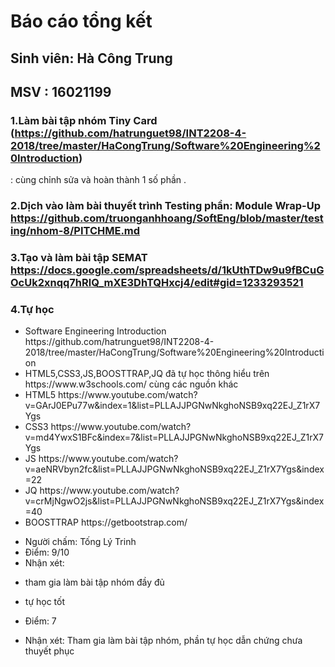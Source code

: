 # Báo cáo tổng kết
## Sinh viên: Hà Công Trung
## MSV      : 16021199

### 1.Làm bài tập nhóm Tiny Card (https://github.com/hatrunguet98/INT2208-4-2018/tree/master/HaCongTrung/Software%20Engineering%20Introduction)
: cùng chỉnh sửa và hoàn thành 1 số phần .
### 2.Dịch vào làm bài thuyết trình Testing phần: Module Wrap-Up https://github.com/truonganhhoang/SoftEng/blob/master/testing/nhom-8/PITCHME.md

### 3.Tạo và làm bài tập SEMAT https://docs.google.com/spreadsheets/d/1kUthTDw9u9fBCuGOcUk2xnqq7hRlQ_mXE3DhTQHxcj4/edit#gid=1233293521

### 4.Tự học

<ul>
<li> Software Engineering Introduction https://github.com/hatrunguet98/INT2208-4-2018/tree/master/HaCongTrung/Software%20Engineering%20Introduction</li>
<li>HTML5,CSS3,JS,BOOSTTRAP,JQ đã tự học thông hiểu trên https://www.w3schools.com/ cùng các nguồn khác</li>
<li>HTML5 https://www.youtube.com/watch?v=GArJ0EPu77w&index=1&list=PLLAJJPGNwNkghoNSB9xq22EJ_Z1rX7Ygs </li>
<li>CSS3 https://www.youtube.com/watch?v=md4YwxS1BFc&index=7&list=PLLAJJPGNwNkghoNSB9xq22EJ_Z1rX7Ygs </li>
<li>JS https://www.youtube.com/watch?v=aeNRVbyn2fc&list=PLLAJJPGNwNkghoNSB9xq22EJ_Z1rX7Ygs&index=22</li>
<li>JQ https://www.youtube.com/watch?v=crMjNgwO2js&list=PLLAJJPGNwNkghoNSB9xq22EJ_Z1rX7Ygs&index=40</li>
<li>BOOSTTRAP https://getbootstrap.com/</li>
</ul>

- Người chấm: Tống Lý Trinh
- Điểm: 9/10
- Nhận xét: 
+ tham gia làm bài tập nhóm đầy đủ
+ tự học tốt

+ Điểm: 7
+ Nhận xét: Tham gia làm bài tập nhóm, phần tự học dẫn chứng chưa thuyết phục 
